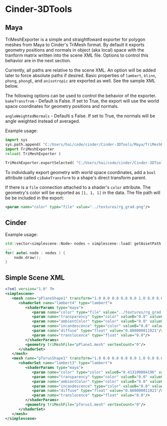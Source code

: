 # Cinder-3DTools

## Maya ##
TriMeshExporter is a simple and straightfoward exporter for polygon meshes from Maya to Cinder's TriMesh format. By default it exports geometry positions and normals in object (aka local) space with the tranform matrix written into the scene XML file. Options to control this behavior are in the next section.

Currently, all paths are relative to the scene XML. An option will be added later to force absolute paths if desired. Basic properties of ```lambert```, ```blinn```, ```phong```, ```phongE```, and ```anisotropic``` are exported as well. See the sample XML below.


The following options can be used to control the behavior of the exporter.
```bakeTransfrom``` - Default is False. If set to True, the export will use the world space coordinates for geometry positions and normals.

```angleWeightedNormals``` - Defaulti s False. If set to True, the normals will be angle weighted instead of averaged.


Example usage:
```python
import sys
sys.path.append( "C:/Users/hai/code/cinder/Cinder-3DTools/Maya/TriMeshExporter" )
import TriMeshExporter
reload( TriMeshExporter )
 
TriMeshExporter.exportSelected( "C:/Users/hai/code/cinder/Cinder-3DTools/TriMeshViewer/assets" )
```

To individually export geometry with world space coordinates, add a ``bool`` attribute called ``ciBakeTransform`` to a shape's direct transform parent.

If there is a ```file``` connection attached to a shader's ```color``` attribute. The geometry's color will be exported as ```[1, 1, 1]``` in the data. The file path will be be included in the export:
```xml
<param name="color" type="file" value="../textures/rg_grad.png"/>
```


## Cinder ##
Example usage:
```c++
std::vector<simplescene::Node> nodes = simplescene::load( getAssetPath( "Basic/Basic.xml" ) );
...
for( auto& node : nodes ) {
	node.draw();
}
```

## Simple Scene XML ##
```xml
<?xml version="1.0" ?>
<simplescene>
   <mesh name="pPlaneShape1" transform="1.0 0.0 0.0 0.0 0.0 1.0 0.0 0.0 0.0 0.0 1.0 0.0 0.0 0.0 0.0 1.0">
      <shaderSet name="lambert4" type="lambert">
         <shaderParams type="maya">
            <param name="color" type="file" value="../textures/rg_grad.png"/>
            <param name="transparency" type="color" valueB="0.0" valueG="0.0" valueR="0.0"/>
            <param name="ambientColor" type="color" valueB="0.0" valueG="0.0" valueR="0.0"/>
            <param name="incandescence" type="color" valueB="0.0" valueG="0.0" valueR="0.0"/>
            <param name="diffuse" type="float" value="0.800000011921"/>
            <param name="translucence" type="float" value="0.0"/>
         </shaderParams>
         <geometry triMeshFile="pPlane1.mesh" vertexCount="0"/>
      </shaderSet>
   </mesh>
   <mesh name="pTorusShape1" transform="1.0 0.0 0.0 0.0 0.0 1.0 0.0 0.0 0.0 0.0 1.0 0.0 0.0 0.634731961435 0.0 1.0">
      <shaderSet name="lambert3" type="lambert">
         <shaderParams type="maya">
            <param name="color" type="color" valueB="0.413100004196" valueG="0.386400014162" valueR="0.702199995518"/>
            <param name="transparency" type="color" valueB="0.0" valueG="0.0" valueR="0.0"/>
            <param name="ambientColor" type="color" valueB="0.0" valueG="0.0" valueR="0.0"/>
            <param name="incandescence" type="color" valueB="0.0" valueG="0.0" valueR="0.0"/>
            <param name="diffuse" type="float" value="0.800000011921"/>
            <param name="translucence" type="float" value="0.0"/>
         </shaderParams>
         <geometry triMeshFile="pTorus1.mesh" vertexCount="0"/>
      </shaderSet>
   </mesh>
</simplescene>
```
